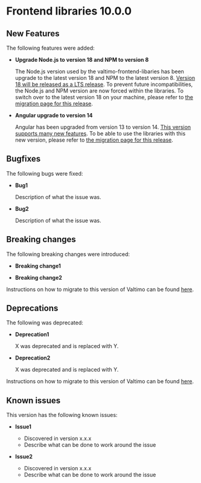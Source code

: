 # Frontend libraries 10.0.0

## New Features

The following features were added:

* **Upgrade Node.js to version 18 and NPM to version 8**

  The Node.js version used by the valtimo-frontend-libaries has been upgrade to the latest version 18 and NPM to the
  latest version 8. [Version 18 will be released as a LTS release](https://github.com/nodejs/Release). To prevent future
  incompatibilities, the Node.js and NPM version are now forced within the libraries. To switch over to the latest
  version 18 on your machine, please refer to [the migration page for this release](migration.md).

* **Angular upgrade to version 14**

  Angular has been upgraded from version 13 to version 14. [This version supports many new features](https://blog.angular.io/angular-v14-is-now-available-391a6db736af).
  To be able to use the libraries with this new version, please refer to [the migration page for this release](migration.md).


## Bugfixes

The following bugs were fixed:

* **Bug1**

  Description of what the issue was.

* **Bug2**

  Description of what the issue was.

## Breaking changes

The following breaking changes were introduced:

* **Breaking change1**

* **Breaking change2**

Instructions on how to migrate to this version of Valtimo can be found [here](migration.md).

## Deprecations

The following was deprecated:

* **Deprecation1**

  X was deprecated and is replaced with Y.
* **Deprecation2**

  X was deprecated and is replaced with Y.

Instructions on how to migrate to this version of Valtimo can be found [here](migration.md).

## Known issues

This version has the following known issues:

* **Issue1**
    * Discovered in version x.x.x
    * Describe what can be done to work around the issue

* **Issue2**
    * Discovered in version x.x.x
    * Describe what can be done to work around the issue
